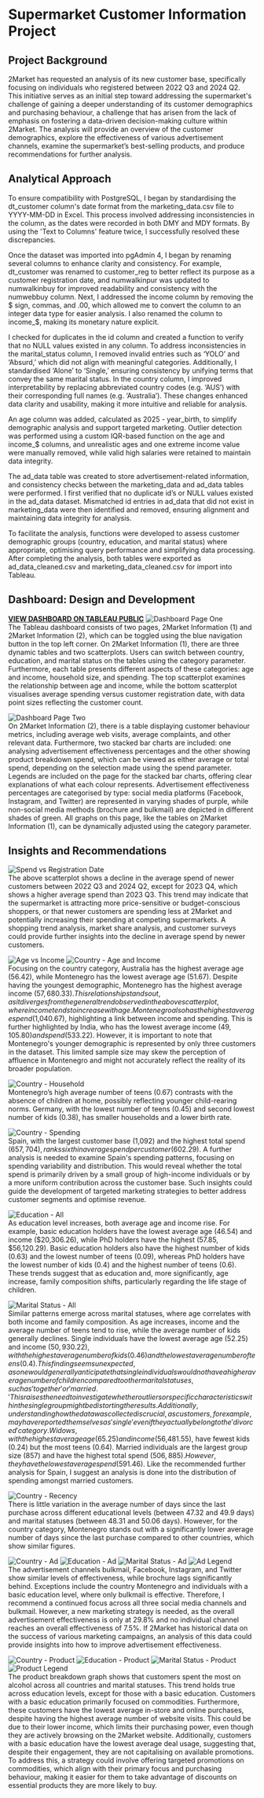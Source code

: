 # Supermarket Customer Information Project 
## Project Background
2Market has requested an analysis of its new customer base, specifically focusing on individuals who registered between 2022 Q3 and 2024 Q2. This initiative serves as an initial step toward addressing the supermarket's challenge of gaining a deeper understanding of its customer demographics and purchasing behaviour, a challenge that has arisen from the lack of emphasis on fostering a data-driven decision-making culture within 2Market. The analysis will provide an overview of the customer demographics, explore the effectiveness of various advertisement channels, examine the supermarket’s best-selling products, and produce recommendations for further analysis.

## Analytical Approach
To ensure compatibility with PostgreSQL, I began by standardising the dt_customer column's date format from the marketing_data.csv file to YYYY-MM-DD in Excel. This process involved addressing inconsistencies in the column, as the dates were recorded in both DMY and MDY formats. By using the 'Text to Columns' feature twice, I successfully resolved these discrepancies.

Once the dataset was imported into pgAdmin 4, I began by renaming several columns to enhance clarity and consistency. For example, dt_customer was renamed to customer_reg to better reflect its purpose as a customer registration date, and numwalkinpur was updated to numwalkinbuy for improved readability and consistency with the numwebbuy column. Next, I addressed the income column by removing the $ sign, commas, and .00, which allowed me to convert the column to an integer data type for easier analysis. I also renamed the column to income_$, making its monetary nature explicit. 

I checked for duplicates in the id column and created a function to verify that no NULL values existed in any column. To address inconsistencies in the marital_status column, I removed invalid entries such as ‘YOLO’ and ‘Absurd,’ which did not align with meaningful categories. Additionally, I standardised ‘Alone’ to ‘Single,’ ensuring consistency by unifying terms that convey the same marital status. In the country column, I improved interpretability by replacing abbreviated country codes (e.g. ‘AUS’) with their corresponding full names (e.g. ‘Australia’). These changes enhanced data clarity and usability, making it more intuitive and reliable for analysis.

An age column was added, calculated as 2025 - year_birth, to simplify demographic analysis and support targeted marketing. Outlier detection was performed using a custom IQR-based function on the age and income_$ columns, and unrealistic ages and one extreme income value were manually removed, while valid high salaries were retained to maintain data integrity.

The ad_data table was created to store advertisement-related information, and consistency checks between the marketing_data and ad_data tables were performed. I first verified that no duplicate id’s or NULL values existed in the ad_data dataset. Mismatched id entries in ad_data that did not exist in marketing_data were then identified and removed, ensuring alignment and maintaining data integrity for analysis. 

To facilitate the analysis, functions were developed to assess customer demographic groups (country, education, and marital status) where appropriate, optimising query performance and simplifying data processing. After completing the analysis, both tables were exported as ad_data_cleaned.csv and marketing_data_cleaned.csv for import into Tableau.

## Dashboard: Design and Development
[__VIEW DASHBOARD ON TABLEAU PUBLIC__](https://public.tableau.com/app/profile/mattia.bieler/viz/2MarketSupermarketDashboard/2MarketInformation1)
![Dashboard Page One](https://github.com/user-attachments/assets/d6ac29ac-bbcc-4475-84ad-bb4635136c60) <br>
The Tableau dashboard consists of two pages, 2Market Information (1) and 2Market Information (2), which can be toggled using the blue navigation button in the top left corner. On 2Market Information (1), there are three dynamic tables and two scatterplots. Users can switch between country, education, and marital status on the tables using the category parameter. Furthermore, each table presents different aspects of these categories: age and income, household size, and spending. The top scatterplot examines the relationship between age and income, while the bottom scatterplot visualises average spending versus customer registration date, with data point sizes reflecting the customer count.

![Dashboard Page Two](https://github.com/user-attachments/assets/ced9356d-701b-4e8b-a686-ef35aed5bf37) <br>
On 2Market Information (2), there is a table displaying customer behaviour metrics, including average web visits, average complaints, and other relevant data. Furthermore, two stacked bar charts are included: one analysing advertisement effectiveness percentages and the other showing product breakdown spend, which can be viewed as either average or total spend, depending on the selection made using the spend parameter. Legends are included on the page for the stacked bar charts, offering clear explanations of what each colour represents. Advertisement effectiveness percentages are categorised by type: social media platforms (Facebook, Instagram, and Twitter) are represented in varying shades of purple, while non-social media methods (brochure and bulkmail) are depicted in different shades of green. All graphs on this page, like the tables on 2Market Information (1), can be dynamically adjusted using the category parameter.

## Insights and Recommendations
![Spend vs Registration Date](https://github.com/user-attachments/assets/7c42bf09-b357-4a62-8d21-ff308b48376a) <br>
The above scatterplot shows a decline in the average spend of newer customers between 2022 Q3 and 2024 Q2, except for 2023 Q4, which shows a higher average spend than 2023 Q3. This trend may indicate that the supermarket is attracting more price-sensitive or budget-conscious shoppers, or that newer customers are spending less at 2Market and potentially increasing their spending at competing supermarkets. A shopping trend analysis, market share analysis, and customer surveys could provide further insights into the decline in average spend by newer customers.

![Age vs Income](https://github.com/user-attachments/assets/d3e70fd1-8a70-40d9-8030-ce71c657b68a)
![Country - Age and Income](https://github.com/user-attachments/assets/af291e0e-658d-441b-901f-f2ed38dfd72b) <br>
Focusing on the country category, Australia has the highest average age (56.42), while Montenegro has the lowest average age (51.67). Despite having the youngest demographic, Montenegro has the highest average income ($57,680.33). This relationship stands out, as it diverges from the general trend observed in the above scatterplot, where income tends to increase with age. Montenegro also has the highest average spend ($1,040.67), highlighting a link between income and spending. This is further highlighted by India, who has the lowest average income ($49,105.80) and spend ($533.22). However, it is important to note that Montenegro's younger demographic is represented by only three customers in the dataset. This limited sample size may skew the perception of affluence in Montenegro and might not accurately reflect the reality of its broader population.

![Country - Household](https://github.com/user-attachments/assets/3eb91658-0a1a-41be-a703-3a1756477778) <br>
Montenegro’s high average number of teens (0.67) contrasts with the absence of children at home, possibly reflecting younger child-rearing norms. Germany, with the lowest number of teens (0.45) and second lowest number of kids (0.38), has smaller households and a lower birth rate. 

![Country - Spending](https://github.com/user-attachments/assets/e6aaf796-e457-4fc9-8f9d-5b968637a481) <br>
Spain, with the largest customer base (1,092) and the highest total spend ($657,704), ranks sixth in average spend per customer ($602.29). A further analysis is needed to examine Spain's spending patterns, focusing on spending variability and distribution. This would reveal whether the total spend is primarily driven by a small group of high-income individuals or by a more uniform contribution across the customer base. Such insights could guide the development of targeted marketing strategies to better address customer segments and optimise revenue.

![Education - All](https://github.com/user-attachments/assets/953e87c5-4538-48d4-adef-25d7113ad6d5) <br>
As education level increases, both average age and income rise. For example, basic education holders have the lowest average age (46.54) and income ($20,306.26), while PhD holders have the highest (57.85, $56,120.29). Basic education holders also have the highest number of kids (0.63) and the lowest number of teens (0.09), whereas PhD holders have the lowest number of kids (0.4) and the highest number of teens (0.6). These trends suggest that as education and, more significantly, age increase, family composition shifts, particularly regarding the life stage of children.

![Marital Status - All](https://github.com/user-attachments/assets/10b22cc4-85b4-467c-a3f1-38a9b627375e) <br>
Similar patterns emerge across marital statuses, where age correlates with both income and family composition. As age increases, income and the average number of teens tend to rise, while the average number of kids generally declines. Single individuals have the lowest average age (52.25) and income ($50,930.22), with the highest average number of kids (0.46) and the lowest average number of teens (0.4). This finding seems unexpected, as one would generally anticipate that single individuals would not have a higher average number of children compared to other marital statuses, such as 'together' or 'married.' This raises the need to investigate whether outliers or specific characteristics within the single group might be distorting the results. Additionally, understanding how the data was collected is crucial, as customers, for example, may have reported themselves as 'single' even if they actually belong to the 'divorced' category. Widows, with the highest average age (65.25) and income ($56,481.55), have fewest kids (0.24) but the most teens (0.64). Married individuals are the largest group size (857) and have the highest total spend ($506,885). However, they have the lowest average spend ($591.46). Like the recommended further analysis for Spain, I suggest an analysis is done into the distribution of spending amongst married customers.

![Country - Recency](https://github.com/user-attachments/assets/95ad51c0-022e-4e2c-817e-76ea24c59742) <br>
There is little variation in the average number of days since the last purchase across different educational levels (between 47.32 and 49.9 days) and marital statuses (between 48.31 and 50.06 days). However, for the country category, Montenegro stands out with a significantly lower average number of days since the last purchase compared to other countries, which show similar figures.

![Country - Ad](https://github.com/user-attachments/assets/5b4977b2-0309-4ffa-8a0d-3ee37eb971ed)
![Education - Ad](https://github.com/user-attachments/assets/7ec9720f-c6c5-42e8-b29b-35080acdea69)
![Marital Status - Ad](https://github.com/user-attachments/assets/5550c5f5-15c1-46ae-bdf8-09167268a183)
![Ad Legend](https://github.com/user-attachments/assets/7b2179bb-8734-401f-b867-eb536d15938f) <br>
The advertisement channels bulkmail, Facebook, Instagram, and Twitter show similar levels of effectiveness, while brochure lags significantly behind. Exceptions include the country Montenegro and individuals with a basic education level, where only bulkmail is effective. Therefore, I recommend a continued focus across all three social media channels and bulkmail. However, a new marketing strategy is needed, as the overall advertisement effectiveness is only at 29.8% and no individual channel reaches an overall effectiveness of 7.5%. If 2Market has historical data on the success of various marketing campaigns, an analysis of this data could provide insights into how to improve advertisement effectiveness.

![Country - Product](https://github.com/user-attachments/assets/0011f04f-bf04-45a5-a659-9e1dd46e49c3)
![Education - Product](https://github.com/user-attachments/assets/c2405983-9a59-426c-a9c4-2de599e273b0)
![Marital Status - Product](https://github.com/user-attachments/assets/decbca37-75dd-4e37-87c9-f1fdc04ecdd4)
![Product Legend](https://github.com/user-attachments/assets/bf826222-faa5-41d4-87aa-1ce257b2f44a) <br>
The product breakdown graph shows that customers spent the most on alcohol across all countries and marital statuses. This trend holds true across education levels, except for those with a basic education. Customers with a basic education primarily focused on commodities. Furthermore, these customers have the lowest average in-store and online purchases, despite having the highest average number of website visits. This could be due to their lower income, which limits their purchasing power, even though they are actively browsing on the 2Market website. Additionally, customers with a basic education have the lowest average deal usage, suggesting that, despite their engagement, they are not capitalising on available promotions. To address this, a strategy could involve offering targeted promotions on commodities, which align with their primary focus and purchasing behaviour, making it easier for them to take advantage of discounts on essential products they are more likely to buy. 
